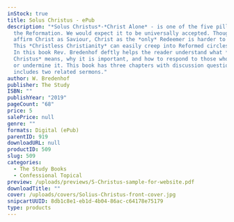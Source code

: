 ```yaml
---
inStock: true
title: Solus Christus - ePub
description: "*Solus Christus*-*Christ Alone* - is one of the five pillars of
  the Reformation. We would expect it to be universally accepted. Though many
  affirm Christ as Saviour, Christ as the *only* Redeemer is harder to accept.
  This *Christless Christianity* can easily creep into Reformed circles as well.
  In this book Rev. Bredenhof deftly helps the reader understand what *Solus
  Christus* means, why it is important, and how to respond to those who deny it
  or undermine it. This book has three chapters with discussion questions and
  includes two related sermons."
author: W. Bredenhof
publisher: The Study
ISBN: ""
publishYear: "2019"
pageCount: "68"
price: 5
salePrice: null
genre: ""
formats: Digital (ePub)
parentID: 919
downloadURL: null
productID: 509
slug: 509
categories:
  - The Study Books
  - Confessional Topical
preview: /uploads/previews/S-Christus-sample-for-website.pdf
downloadTitle: ""
cover: /uploads/covers/Solius-Christus-front-cover.jpg
snipcartUUID: 8db1c8e1-eb1d-4b04-86ac-c64178e75179
type: products
---
```

